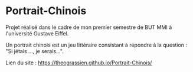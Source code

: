 # Portrait-Chinois
Projet réalisé dans le cadre de mon premier semestre de BUT MMI à l'université Gustave Eiffel.

Un portrait chinois est un jeu littéraire consistant à répondre à la question : "Si jétais ..., je serais...".

Lien du site : https://theograssien.github.io/Portrait-Chinois/
